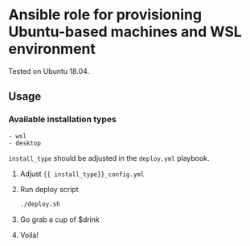 # Ansible role for provisioning Ubuntu-based machines and WSL environment

Tested on Ubuntu 18.04.

## Usage

### Available installation types

    - wsl
    - desktop

`install_type` should be adjusted in the `deploy.yml` playbook.

1. Adjust `{{ install_type}}_config.yml`

2. Run deploy script

    ``` sh
    ./deploy.sh
    ```

3. Go grab a cup of $drink

4. Voilà!
